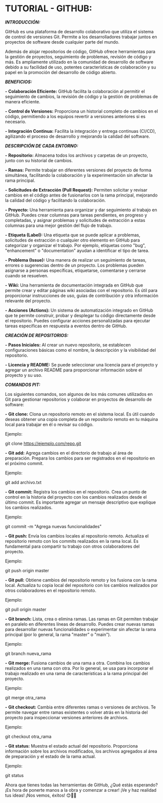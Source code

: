 # TUTORIAL - GITHUB:

***INTRODUCCIÓN:***

GitHub es una plataforma de desarrollo colaborativo que utiliza el sistema de control de versiones Git.
Permite a los desarrolladores trabajar juntos en proyectos de software desde cualquier parte del mundo.

Además de alojar repositorios de código, GitHub ofrece herramientas para la gestión de proyectos, seguimiento de problemas, revisión de código y más.
Es ampliamente utilizado en la comunidad de desarrollo de software debido a su facilidad de uso, potentes características de colaboración y su papel en la promoción del desarrollo de código abierto.

***BENEFICIOS:*** 

**-** **Colaboración Eficiente:** GitHub facilita la colaboración al permitir el seguimiento de cambios, la revisión de código y la gestión de problemas de manera eficiente.

**-** **Control de Versiones:** Proporciona un historial completo de cambios en el código, permitiendo a los equipos revertir a versiones anteriores si es necesario.

**-** **Integración Continua:** Facilita la integración y entrega continuas (CI/CD), agilizando el proceso de desarrollo y mejorando la calidad del software.

***DESCRIPCIÓN DE CADA ENTORNO:***

**-** **Repositorio:** Almacena todos los archivos y carpetas de un proyecto, junto con su historial de cambios.

**-** **Ramas:** Permite trabajar en diferentes versiones del proyecto de forma simultánea, facilitando la colaboración y la experimentación sin afectar la rama principal.

**-** **Solicitudes de Extracción (Pull Request):** Permiten solicitar y revisar cambios en el código antes de fusionarlos con la rama principal, mejorando la calidad del código y facilitando la colaboración.

**-** **Proyecto:** Una herramienta para organizar y dar seguimiento al trabajo en GitHub.
Puedes crear columnas para tareas pendientes, en progreso y completadas, y asignar problemas y solicitudes de extracción a estas columnas para una mejor gestión del flujo de trabajo.

**-** **Etiqueta (Label):** Una etiqueta que se puede aplicar a problemas, solicitudes de extracción o cualquier otro elemento en GitHub para categorizar y organizar el trabajo. Por ejemplo, etiquetas como "bug", "enhancement" o "documentation" ayudan a identificar el tipo de tarea.

**-** **Problema (Issue):** Una manera de realizar un seguimiento de tareas, errores o sugerencias dentro de un proyecto. Los problemas pueden asignarse a personas específicas, etiquetarse, comentarse y cerrarse cuando se resuelven.

**-** **Wiki:** Una herramienta de documentación integrada en GitHub que permite crear y editar páginas wiki asociadas con el repositorio. Es útil para proporcionar instrucciones de uso, guías de contribución y otra información relevante del proyecto.

**-** **Acciones (Actions):** Un sistema de automatización integrado en GitHub que te permite construir, probar y desplegar tu código directamente desde el repositorio.
Puedes configurar acciones personalizadas para ejecutar tareas específicas en respuesta a eventos dentro de GitHub.

***CREACIÓN DE REPOSITORIOS:***

**-** **Pasos Iniciales:** Al crear un nuevo repositorio, se establecen configuraciones básicas como el nombre, la descripción y la visibilidad del repositorio.

**-** **Licencia y README:** Se puede seleccionar una licencia para el proyecto y agregar un archivo README para proporcionar información sobre el proyecto y su uso.

***COMANDOS PIT:***

Los siguientes comandos, son algunos de los más comunes utilizados en Git para gestionar repositorios y colaborar en proyectos de desarrollo de software:

**-** **Git clone:** Clona un repositorio remoto en el sistema local.
Es útil cuando deseas obtener una copia completa de un repositorio remoto en tu máquina local para trabajar en él o revisar su código.

Ejemplo:

git clone https://ejemplo.com/repo.git

**-** **Git add:** Agrega cambios en el directorio de trabajo al área de preparación.
Prepara los cambios para ser registrados en el repositorio en el próximo commit.

Ejemplo:

git add archivo.txt

**-** **Git commit:** Registra los cambios en el repositorio.
Crea un punto de control en la historia del proyecto con los cambios realizados desde el último commit.
Es importante agregar un mensaje descriptivo que explique los cambios realizados.

Ejemplo:

git commit -m "Agrega nuevas funcionalidades"

**-** **Git push:** Envía los cambios locales al repositorio remoto.
Actualiza el repositorio remoto con los commits realizados en la rama local.
Es fundamental para compartir tu trabajo con otros colaboradores del proyecto.

Ejemplo:

git push origin master

**-** **Git pull:** Obtiene cambios del repositorio remoto y los fusiona con la rama local.
Actualiza tu copia local del repositorio con los cambios realizados por otros colaboradores en el repositorio remoto.

Ejemplo:

git pull origin master

**-** **Git branch:** Lista, crea o elimina ramas.
Las ramas en Git permiten trabajar en paralelo en diferentes líneas de desarrollo.
Puedes crear nuevas ramas para desarrollar nuevas funcionalidades o experimentar sin afectar la rama principal (por lo general, la rama "master" o "main").

Ejemplo:

git branch nueva_rama

**-** **Git merge:** Fusiona cambios de una rama a otra.
Combina los cambios realizados en una rama con otra.
Por lo general, se usa para incorporar el trabajo realizado en una rama de características a la rama principal del proyecto.

Ejemplo:

git merge otra_rama

**-** **Git checkout:** Cambia entre diferentes ramas o versiones de archivos.
Te permite navegar entre ramas existentes o volver atrás en la historia del proyecto para inspeccionar versiones anteriores de archivos.

Ejemplo:

git checkout otra_rama

**-** **Git status:** Muestra el estado actual del repositorio.
Proporciona información sobre los archivos modificados, los archivos agregados al área de preparación y el estado de la rama actual.

Ejemplo:

git status

Ahora que tienes todas las herramientas de GitHub, ¿Qué estás esperando?
¡Es hora de ponerte manos a la obra y comenzar a crear! ¡Ve y haz realidad tus ideas! ¡Nos vemos, éxitos! 😊🌸✨
